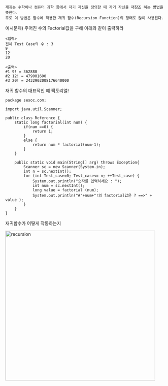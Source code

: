 ```
재귀는 수학이나 컴퓨터 과학 등에서 자기 자신을 정의할 때 자기 자신을 재참조 하는 방법을 뜻한다. 
주로 이 방법은 함수에 적용한 재귀 함수(Recursion Function)의 형태로 많이 사용된다.
```

예시문제) 주어진 수의 Factorial값을 구해 아래와 같이 출력하라 
``` 
<입력>
전체 Test Case의 수 : 3 
9
12
20 

<출력>
#1 9! = 362880
#2 12! = 479001600
#3 20! = 2432902008176640000
```

재귀 함수의 대표적인 예 팩토리얼! 
```
package sesoc.com;

import java.util.Scanner;

public class Reference {
	static long factorial(int num) {
		if(num ==0) {
			return 1; 
		}
		else {
			return num * factorial(num-1);
		}
	}
	
	public static void main(String[] arg) throws Exception{
		Scanner sc = new Scanner(System.in); 
		int n = sc.nextInt(); 
		for (int Test_case=0; Test_case<= n; ++Test_case) {
			System.out.println("숫자를 입력하세요 : "); 
			int num = sc.nextInt(); 
			long value = factorial (num); 
			System.out.println("#"+num+"!의 factorial값은 ? ==>" + value );
		}
	}
}

```
재귀함수가 어떻게 작동하는지 

<img width="472" alt="recursion" src="https://user-images.githubusercontent.com/54971846/81273258-97cdfd00-9089-11ea-98e6-64582fd819c0.png">

